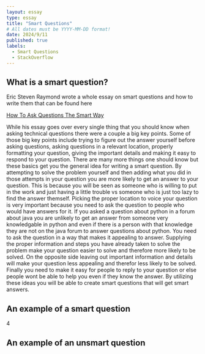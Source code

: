 ```yaml
---
layout: essay
type: essay
title: "Smart Questions"
# All dates must be YYYY-MM-DD format!
date: 2024/9/11
published: true
labels:
  - Smart Questions
  - StackOverflow
---
```


## What is a smart question?

Eric Steven Raymond wrote a whole essay on smart questions and how to write them that can be found here

[How To Ask Questions The Smart Way](http://www.catb.org/esr/faqs/smart-questions.html)

While his essay goes over every single thing that you should know when asking technical questions there were a couple a big key points. Some of those big key points include trying to figure out the answer yourself before asking questions, asking questions in a relevant location, properly formatting your question, giving the important details and making it easy to respond to your question. There are many more things one should know but these basics get you the general idea for writing a smart question. By attempting to solve the problem yourself and then adding what you did in those attempts in your question you are more likely to get an answer to your question. This is because you will be seen as someone who is willing to put in the work and just having a little trouble vs someone who is just too lazy to find the answer themself. Picking the proper location to voice your question is very important because you need to ask the question to people who would have answers for it. If you asked a question about python in a forum about java you are unlikely to get an answer from someone very knowledgable in python and even if there is a person with that knowledge they are not on the java forum to answer questions about python. You need to ask the question in a way that makes it appealing to answer. Supplying the proper information and steps you have already taken to solve the problem make your question easier to solve and therefore more likely to be solved. On the opposite side leaving out important information and details will make your question less appealing and therefor less likely to be solved. Finally you need to make it easy for people to reply to your question or else people wont be able to help you even if they know the answer. By utilizing these ideas you will be able to create smart questions that will get smart answers. 

## An example of a smart question

4

## An example of an unsmart question
